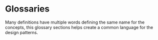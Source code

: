 # Glossaries

Many definitions have multiple words defining the same name for the concepts, this glossary sections helps create a common language for the design patterns.
